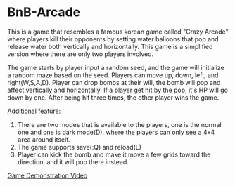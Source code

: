# BnB-Arcade
This is a game that resembles a famous korean game called "Crazy Arcade" where players kill their opponents by setting water balloons that pop and release water both vertically and horizontally. This game is a simplified version where there are only two players involved.

The game starts by player input a random seed, and the game will initialize a random maze based on the seed. Players can move up, down, left, and right(W,S,A,D). Player can drop bombs at their will, the bomb will pop and affect vertically and horizontally. If a player get hit by the pop, it's HP will go down by one. After being hit three times, the other player wins the game. 

Additional feature:
1. There are two modes that is available to the players, one is the normal one and one is dark mode(D), where the players can only see a 4x4 area around itself.
2. The game supports save(:Q) and reload(L)
3. Player can kick the bomb and make it move a few grids toward the direction, and it will pop there instead.

[Game Demonstration Video](https://youtu.be/Jkuk5A5C2BQ)
